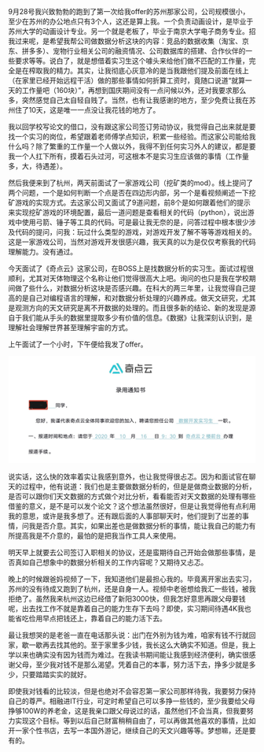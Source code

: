 
9月28号我兴致勃勃的跑到了第一次给我offer的苏州那家公司，公司规模很小，至少在苏州的办公地点只有3个人，这还是算上我。一个负责动画设计，是毕业于苏州大学的动画设计专业。另一个就是老板了，毕业于南京大学电子商务专业。招我过来呢，是希望我帮公司做数据分析这块的内容：竞品的数据收集（淘宝、京东、拼多多）、宠物行业相关公司的融资情况、公司数据库的搭建、合作伙伴的一些要求等等。说白了，就是想借着实习生这个噱头来给他们做不匹配的工作量，完全是在榨取我的精力。其实，让我彻底心灰意冷的是当我跟他们提及前面在线上（在家里已经开始远程干活）做的那些事情如何折算工资时，竟随口说道“就算一天的工作量吧（160块）”，再想到国庆期间没有一点问候以外，还对我要求那么多，突然感觉自己太自轻自贱了。当然，也有让我感谢的地方，至少免费让我在苏州住了10天，这是唯一一点没让我花钱的地方了。

我以回学校写论文的借口，没有跟这家公司签订劳动协议，我觉得自己出来就是要找一个实习的岗位，希望跟着老师傅学点知识，积累一些经验。而这家公司能给我什么吗？除了繁重的工作量一个人做以外，我得不到任何实习外人的建议，都是要我一个人扛下所有，摸着石头过河，可这根本不是实习生应该做的事情（工作量多，大，待遇差）。

然后我便来到了杭州，两天前面试了一家游戏公司（挖矿类的mod）。线上提问了两个问题，一个是如何判断一个点是否在四边形内部，另一个是看视频阐述一下挖矿游戏的实现方式。去这家公司又面试了9道问题，前8个是如何跟着他们的提示来实现挖矿游戏的环境配置，最后一道问题是查看相关的代码（python），说出游戏中使用弓箭、锤子等工具的代码。可是最让我无奈的是，问答过程中根本很少涉及代码的提问，问我：玩过什么类型的游戏，对游戏开发了解不等等游戏相关的。这是一家游戏公司，当然对游戏开发很感兴趣，我天真的以为是仅仅考察我的代码理解能力。没有通过。

今天面试了《奇点云》这家公司，在BOSS上是找数据分析的实习生。面试过程很顺利，尤其对天体物理这个名称让他们觉得很高大上吧。询问的也只是我在学校期间做了些什么，对数据分析这块是否感兴趣。在科大的两三年里，让我觉得自己提高的是自己对编程语言的理解，和对数据分析处理的兴趣养成。做天文研究，尤其是观测方向的天文研究是离不开数据的处理的。而且很多新的结论、新的发现是源自于我们能从手头的数据里提取多少有价值的信息。《数据》让我深刻认识到，是理解社会理解世界甚至理解宇宙的方式。

上午面试了一个小时，下午便给我发了offer。

![奇点云](/奇点云.jpg)

说实话，这么快的效率着实让我感到意外，也让我觉得很忐忑。因为和面试官在聊天的过程中，他有说道：我们也是主要做数据分析的，但是是做商业数据的分析，是否可以跟你们天文数据的方式做个对比分析，看看能否对天文数据的处理有哪些借鉴的意义，是不是可以发个论文？这个想法虽然很好，但是让我觉得他有点利用我的意思，或许是我多想了。还有跟后面的人事部聊天时，他们提到了岀差的事情，问我是否介意。其实，如果出差也是做数据分析的事情，能让我自己的能力有所提高我是不介意的，最怕的是把我当作工具人来使用。

明天早上就要去公司签订入职相关的协议，还是蛮期待自己开始会做那些事情，是否真如自己想象中的数据分析相关的工作内容呢？又期待又忐忑。

晚上的时候跟爸妈视频了一下，我知道他们是最担心我的。毕竟离开家出去实习，苏州的没有待成又跑到了杭州，还是自身一人。视频中老爸想给我汇一些钱，被我拒绝了。虽然我来杭州这边已经借了新阳3000快，但我怎好意思再跟父母要钱呢，出去找工作不就是靠着自己的能力生存下去吗？即使，实习期间待遇4K我也能省吃俭用早点把钱还上，靠着自己的能力活下去。

最让我想哭的是老爸一直在电话那头说：出门在外别为钱为难，咱家有钱不行就回家，歇一歇再去找其他的。至于家里多少钱，我长这么大确实不知道。但是，我上学以来也确实没有因为钱而为难过。在我读书期间能让我感到经济便利，确实很感谢父母，至少我对钱不是那么渴望。凭着自己的本事，努力活下去，挣多少就是多少，只要踏踏实实的就好。

即使我对钱看的比较淡，但是也绝对不会容忍第一家公司那样待我，我要努力保持自己的尊严。相融进IT行业，可定时希望自己可以多挣一些钱的，至少我要给父母挣够100W的养老金，这是我亲口跟父母说过的话，虽然他们不会当真，但我要努力实现这个目标。等到以后自己财富稍稍自由了，可以再做其他喜欢的事情，比如开一家个性书店，去写一本国外游记，继续自己的天文兴趣等等。梦想嘛，还是要有的。